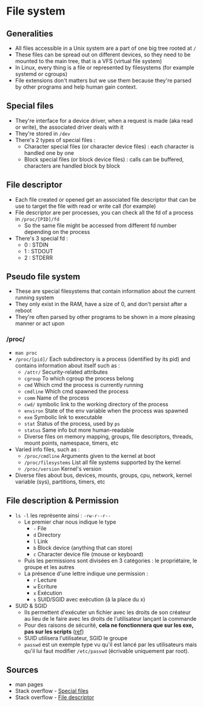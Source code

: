 # File system

## Generalities

* All files accessible in a Unix system are a part of one big tree rooted at `/`
* These files can be spread out on different devices, so they need to be mounted to the main tree, that is a VFS \(virtual file system\)
* In Linux, every thing is a file or represented by filesystems \(for example systemd or cgroups\)
* File extensions don't matters but we use them because they're parsed by other programs and help human gain context.

## Special files

* They're interface for a device driver, when a request is made \(aka read or write\), the associated driver deals with it
* They're stored in `/dev`
* There's 2 types of special files :
  * Character special files \(or character device files\) : each character is handled one by one
  * Block special files \(or block device files\) : calls can be buffered, characters are handled block by block

## File descriptor

* Each file created or opened get an associated file descriptor that can be use to target the file with read or write call \(for example\)
* File descriptor are per processes, you can check all the fd of a process in `/proc/[PID]/fd`
  * So the same file might be accessed from different fd number depending on the process
* There's 3 special fd :
  * 0 : STDIN
  * 1 : STDOUT
  * 2 : STDERR

## Pseudo file system

* These are special filesystems that contain information about the current running system
* They only exist in the RAM, have a size of 0, and don't persist after a reboot
* They're often parsed by other programs to be shown in a more pleasing manner or act upon

### /proc/

* `man proc`
* `/proc/[pid]/` Each subdirectory is a process \(identified by its pid\) and contains information about itself such as :
  * `/attr/` Security-related attributes
  * `cgroup` To which cgroup the process belong
  * `cmd` Which cmd the process is currently running
  * `cmdline` Which cmd spawned the process
  * `comm` Name of the process
  * `cwd/` symbolic link to the working directory of the process
  * `environ` State of the env variable when the process was spawned
  * `exe` Symbolic link to executable
  * `stat` Status of the process, used by `ps`
  * `status` Same info but more human-readable
  * Diverse files on memory mapping, groups, file descriptors, threads, mount points, namespace, timers, etc
* Varied info files, such as :
  * `/proc/cmdline` Arguments given to the kernel at boot
  * `/proc/filesystems` List all file systems supported by the kernel
  * `/proc/version` Kernel's version
* Diverse files about bus, devices, mounts, groups, cpu, network, kernel variable \(sys\), partitions, timers, etc

## File description & Permission

* `ls -l` les représente ainsi : `-rw-r--r--`
  * Le premier char nous indique le type
    * `-` File
    * `d` Directory
    * `l` Link
    * `b` Block device \(anything that can store\)
    * `c` Character device file \(mouse or keyboard\)
  * Puis les permissions sont divisées en 3 catégories : le propriétaire, le groupe et les autres
  * La présence d'une lettre indique une permission :
    * `r` Lecture
    * `w` Ecriture
    * `x` Exécution
    * `s` SUID/SGID avec exécution \(à la place du x\)
* SUID & SGID
  * Ils permettent d'exécuter un fichier avec les droits de son créateur au lieu de le faire avec les droits de l'utilisateur lançant la commande
  * Pour des raisons de sécurité, **cela ne fonctionnera que sur les exe, pas sur les scripts** \([ref](https://unix.stackexchange.com/questions/364/allow-setuid-on-shell-scripts)\)
  * SUID utilisera l'utilisateur, SGID le groupe
  * `passwd` est un exemple type vu qu'il est lancé par les utilisateurs mais qu'il lui faut modifier `/etc/passwd` \(écrivable uniquement par root\).

## Sources

* man pages
* Stack overflow - [Special files](https://unix.stackexchange.com/questions/60034/what-are-character-special-and-block-special-files-in-a-unix-system)
* Stack overflow - [File descriptor](https://stackoverflow.com/questions/5256599/what-are-file-descriptors-explained-in-simple-terms)

